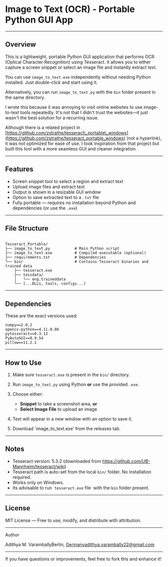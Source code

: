 # Image to Text (OCR) - Portable Python GUI App

---

## Overview

This is a lightweight, portable Python GUI application that performs OCR (Optical Character Recognition) using Tesseract. It allows you to either capture a screen snippet or select an image file and instantly extract text.

You can use `image_to_text.exe` independently without needing Python installed. Just double-click and start using it.

Alternatively, you can run `image_to_text.py` with the `bin` folder present in the same directory.

I wrote this because it was annoying to visit online websites to use image-to-text tools repeatedly. It's not that I didn't trust the websites—it just wasn't the best solution for a recurring issue.

Although there is a related project in [https://github.com/zstrathe/tesseract\_portable\_windows](https://github.com/zstrathe/tesseract_portable_windows) (not a hyperlink), it was not optimized for ease of use. I took inspiration from that project but built this tool with a more seamless GUI and cleaner integration.

---

## Features

* Screen snippet tool to select a region and extract text
* Upload image files and extract text
* Output is shown in a resizable GUI window
* Option to save extracted text to a `.txt` file
* Fully portable — requires no installation beyond Python and dependencies (or use the `.exe`)

---

## File Structure

```

Tesseract_Portable/
├── image_to_text.py           # Main Python script
├── image_to_text.exe          # Compiled executable (optional)
├── requirements.txt           # Dependencies
└── bin/                       # Contains Tesseract binaries and trained data
    ├── tesseract.exe
    ├── tessdata/
    │   └── eng.traineddata
    └── [...DLLs, tools, configs...]
```

---

## Dependencies

These are the exact versions used:

```
numpy==2.0.2
opencv-python==4.11.0.86
pytesseract==0.3.13
PyAutoGUI==0.9.54
pillow==11.2.1
```

---

## How to Use

1. Make sure `tesseract.exe` is present in the `bin/` directory.

2. Run `image_to_text.py` using Python **or** use the provided `.exe`.

3. Choose either:

   * **Snippet** to take a screenshot area, **or**
   * **Select Image File** to upload an image

4. Text will appear in a new window with an option to save it.

5. Download 'image_to_text.exe' from the releases tab. 

---

## Notes

* Tesseract version: 5.3.2 (downloaded from https://github.com/UB-Mannheim/tesseract/wiki)
* Tesseract path is auto-set from the local `bin/` folder. No installation required.
* Works only on Windows.
* Its advisable to run  `tesseract.exe` file  with the `bin` folder present.

---

## License

MIT License — Free to use, modify, and distribute with attribution.

---

Author

Adithya M. VaramballyBerlin, Germanyadithya.varambally22@gmail.com

---

If you have questions or improvements, feel free to fork this and enhance it!
